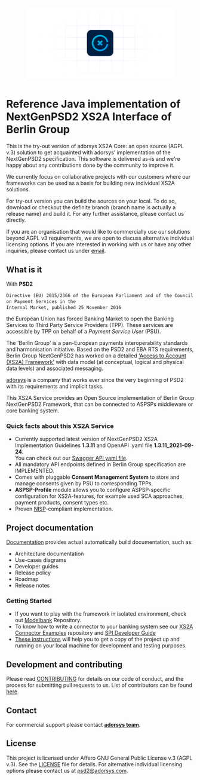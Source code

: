 # <center><img src="xs2a_core.png" height="200"></center>

# Reference Java implementation of NextGenPSD2 XS2A Interface of Berlin Group

This is the try-out version of adorsys XS2A Core: an open source (AGPL v.3) solution to get acquainted with adorsys’ implementation of the NextGenPSD2 specification. This software is delivered as-is and we're happy about any contributions done by the community to improve it.

We currently focus on collaborative projects with our customers where our frameworks can be used as a basis for building new individual XS2A solutions.

For try-out version you can build the sources on your local. To do so, download or checkout the definite branch (branch name is actually a release name) and build it. For any further assistance, please contact us directly.

If you are an organisation that would like to commercially use our solutions beyond AGPL v3 requirements, we are open to discuss alternative individual licensing options. If you are interested in working with us or have any other inquiries, please contact us under [email](psd2@adorsys.com).

## What is it

With **PSD2**
```
Directive (EU) 2015/2366 of the European Parliament and of the Council on Payment Services in the
Internal Market, published 25 November 2016
```
the European Union has forced Banking Market to open the Banking Services to Third Party Service Providers (TPP).
These services are accessible by TPP on behalf of a *Payment Service User* (PSU).

The 'Berlin Group' is a pan-European payments interoperability standards and harmonisation initiative.
Based on the PSD2 and EBA RTS requirements, Berlin Group NextGenPSD2 has worked on a detailed
['Access to Account  (XS2A) Framework'](https://www.berlin-group.org/psd2-access-to-bank-accounts) with data model
(at conceptual, logical and physical data levels) and associated messaging.

[adorsys](https://adorsys.com/de/produkte/xs2a-core/) is a company that works ever since the very beginning of PSD2 with its requirements and implicit tasks.

This XS2A Service provides an Open Source implementation of Berlin Group NextGenPSD2 Framework, that can be connected to ASPSPs middleware or core banking system.

### Quick facts about this XS2A Service

* Currently supported latest version of NextGenPSD2 XS2A Implementation Guidelines **1.3.11** and OpenAPI .yaml file **1.3.11_2021-09-24**.<br>
  You can check out our [Swagger API yaml file](xs2a-impl/src/main/resources/static/psd2-api_v1.3.11-2021-10-01v1.yaml).
* All mandatory API endpoints defined in Berlin Group specification are IMPLEMENTED.
* Comes with pluggable **Consent Management System** to store and manage consents given by PSU to corresponding TPPs.
* **ASPSP-Profile** module allows you to configure ASPSP-specific configuration for XS2A-features, for example used SCA approaches, payment products, consent types etc.
* Proven [NISP](https://nisp.online)-compliant implementation.

## Project documentation

[Documentation](doc/index.adoc) provides actual automatically build documentation, such as:
* Architecture documentation
* Use-cases diagrams
* Developer guides
* Release policy
* Roadmap
* Release notes

### Getting Started

* If you want to play with the framework in isolated environment, check out [Modelbank](https://github.com/adorsys/XS2A-Sandbox) Repository.
* To know how to write a connector to your banking system see our [XS2A Connector Examples](https://github.com/adorsys/xs2a-connector-examples) repository and [SPI Developer Guide](<doc/SPI Developer Guide/SPI_Developer_Guide.adoc>)
* [These instructions](doc/GETTING_STARTED.adoc) will help you to get a copy of the project up and running on your local machine for development and testing purposes.

## Development and contributing

Please read [CONTRIBUTING](doc/CONTRIBUTING.md) for details on our code of conduct, and the process for submitting pull requests to us.
List of contributors can be found [here](doc/contributors.md).

## Contact

For commercial support please contact **[adorsys team](https://adorsys.com/en/products/)**.

## License

This project is licensed under Affero GNU General Public License v.3 (AGPL v.3). See the [LICENSE](LICENSE) file for details. For alternative individual licensing options please contact us at psd2@adorsys.com.

